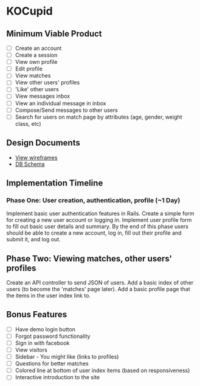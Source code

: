 # KOCupid

## Minimum Viable Product
- [ ] Create an account
- [ ] Create a session
- [ ] View own profile
- [ ] Edit profile
- [ ] View matches
- [ ] View other users' profiles
- [ ] 'Like' other users
- [ ] View messages inbox
- [ ] View an individual message in inbox
- [ ] Compose/Send messages to other users
- [ ] Search for users on match page by attributes (age, gender, weight class, etc)

## Design Documents
* [View wireframes][views]
* [DB Schema][schema]

[views]: ./docs/views.md
[schema]: ./docs/schema.md

## Implementation Timeline

### Phase One: User creation, authentication, profile (~1 Day)
Implement basic user authentication features in Rails.  Create a simple form for creating a new user account or logging in.  Implement user profile form to fill out basic user details and summary.  By the end of this phase users should be able to create a new account, log in, fill out their profile and submit it, and log out.

## Phase Two: Viewing matches, other users' profiles
Create an API controller to send JSON of users.  Add a basic index of other users (to become the 'matches' page later).  Add a basic profile page that the items in the user index link to.

## Bonus Features
- [ ] Have demo login button
- [ ] Forgot password functionality
- [ ] Sign in with facebook
- [ ] View visitors
- [ ] Sidebar - You might like (links to profiles)
- [ ] Questions for better matches
- [ ] Colored line at bottom of user index items (based on responsiveness)
- [ ] Interactive introduction to the site
